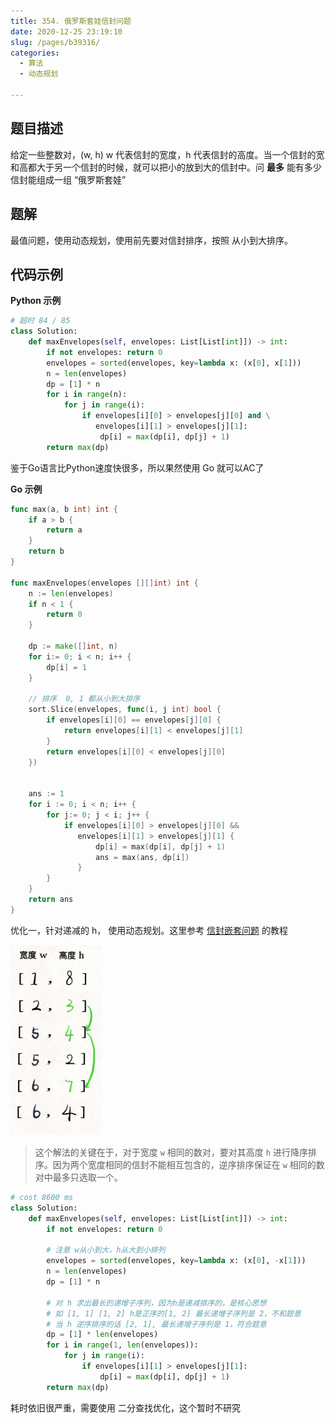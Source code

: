 ```yaml
---
title: 354. 俄罗斯套娃信封问题
date: 2020-12-25 23:19:10
slug: /pages/b39316/
categories: 
  - 算法
  - 动态规划

---
```


## 题目描述

给定一些整数对，(w, h) w 代表信封的宽度，h 代表信封的高度。当一个信封的宽和高都大于另一个信封的时候，就可以把小的放到大的信封中。问  **最多**  能有多少信封能组成一组 “俄罗斯套娃”

## 题解

最值问题，使用动态规划，使用前先要对信封排序，按照 从小到大排序。

## 代码示例

**Python 示例**

```python
# 超时 84 / 85
class Solution:
    def maxEnvelopes(self, envelopes: List[List[int]]) -> int:
        if not envelopes: return 0 
        envelopes = sorted(envelopes, key=lambda x: (x[0], x[1]))
        n = len(envelopes)
        dp = [1] * n 
        for i in range(n):
            for j in range(i):
                if envelopes[i][0] > envelopes[j][0] and \
                   envelopes[i][1] > envelopes[j][1]:
                    dp[i] = max(dp[i], dp[j] + 1)
        return max(dp)
```

鉴于Go语言比Python速度快很多，所以果然使用 Go 就可以AC了

**Go 示例**

```go
func max(a, b int) int {
    if a > b {
        return a
    }
    return b 
}

func maxEnvelopes(envelopes [][]int) int {
    n := len(envelopes)
    if n < 1 {
        return 0
    }

    dp := make([]int, n)
    for i:= 0; i < n; i++ {
        dp[i] = 1
    }

    // 排序  0, 1 都从小到大排序
    sort.Slice(envelopes, func(i, j int) bool {
		if envelopes[i][0] == envelopes[j][0] {
			return envelopes[i][1] < envelopes[j][1]
		}
		return envelopes[i][0] < envelopes[j][0]
	})


    ans := 1
    for i := 0; i < n; i++ {
        for j:= 0; j < i; j++ {
            if envelopes[i][0] > envelopes[j][0] &&
               envelopes[i][1] > envelopes[j][1] {
                   dp[i] = max(dp[i], dp[j] + 1)
                   ans = max(ans, dp[i])
               }   
        }
    }
    return ans
}
```

优化一，针对递减的 h， 使用动态规划。这里参考  [信封嵌套问题](https://labuladong.gitee.io/algo/%E7%AE%97%E6%B3%95%E6%80%9D%E7%BB%B4%E7%B3%BB%E5%88%97/%E4%BF%A1%E5%B0%81%E5%B5%8C%E5%A5%97%E9%97%AE%E9%A2%98.html) 的教程

<img src="./assets/img/xinfeng.jpg" alt="xinfeng" style="zoom:33%;" />

> 这个解法的关键在于，对于宽度 `w` 相同的数对，要对其高度 `h` 进行降序排序。因为两个宽度相同的信封不能相互包含的，逆序排序保证在 `w` 相同的数对中最多只选取一个。

```python
# cost 8600 ms
class Solution:
    def maxEnvelopes(self, envelopes: List[List[int]]) -> int:
        if not envelopes: return 0 
        
        # 注意 w从小到大，h从大到小排列
        envelopes = sorted(envelopes, key=lambda x: (x[0], -x[1]))
        n = len(envelopes)
        dp = [1] * n 
        
        # 对 h 求出最长的递增子序列，因为h是递减排序的，是核心思想
        # 如 [1, 1] [1, 2] h是正序的[1, 2] 最长递增子序列是 2，不和题意
        # 当 h 逆序排序的话 [2, 1], 最长递增子序列是 1，符合题意
        dp = [1] * len(envelopes)
        for i in range(1, len(envelopes)):
            for j in range(i):
                if envelopes[i][1] > envelopes[j][1]:
                    dp[i] = max(dp[i], dp[j] + 1)
        return max(dp)
```

耗时依旧很严重，需要使用 二分查找优化，这个暂时不研究